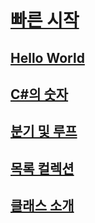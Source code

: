 # [빠른 시작](index.md)
## [Hello World](hello-world.yml)
## [C#의 숫자](numbers-in-csharp.yml)
## [분기 및 루프](branches-and-loops.yml)
## [목록 컬렉션](list-collection.yml)
## [클래스 소개](introduction-to-classes.md)
